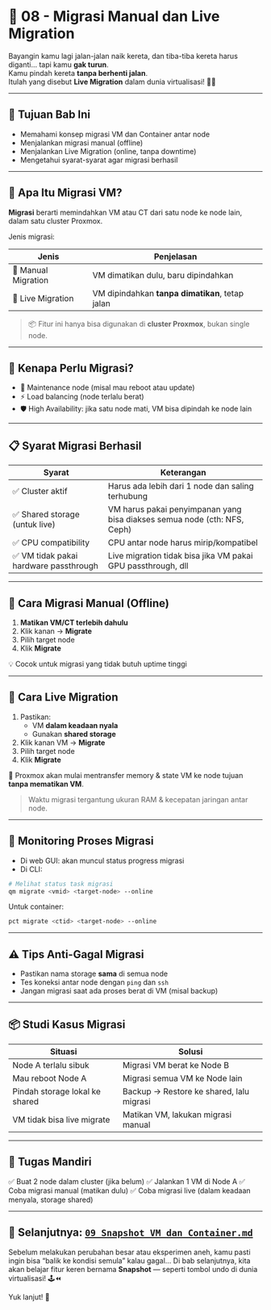 # 🔄 08 - Migrasi Manual dan Live Migration

Bayangin kamu lagi jalan-jalan naik kereta, dan tiba-tiba kereta harus diganti... tapi kamu **gak turun**.  
Kamu pindah kereta **tanpa berhenti jalan**.  
Itulah yang disebut **Live Migration** dalam dunia virtualisasi! 🧠🚆

---

## 🎯 Tujuan Bab Ini

- Memahami konsep migrasi VM dan Container antar node
- Menjalankan migrasi manual (offline)
- Menjalankan Live Migration (online, tanpa downtime)
- Mengetahui syarat-syarat agar migrasi berhasil

---

## 🧠 Apa Itu Migrasi VM?

**Migrasi** berarti memindahkan VM atau CT dari satu node ke node lain, dalam satu cluster Proxmox.

Jenis migrasi:

| Jenis          | Penjelasan                                |
|----------------|--------------------------------------------|
| 🛑 Manual Migration | VM dimatikan dulu, baru dipindahkan         |
| 🚀 Live Migration   | VM dipindahkan **tanpa dimatikan**, tetap jalan |

> 📦 Fitur ini hanya bisa digunakan di **cluster Proxmox**, bukan single node.

---

## 🤔 Kenapa Perlu Migrasi?

- 🔧 Maintenance node (misal mau reboot atau update)
- ⚡ Load balancing (node terlalu berat)
- 🛡️ High Availability: jika satu node mati, VM bisa dipindah ke node lain

---

## 📋 Syarat Migrasi Berhasil

| Syarat                       | Keterangan                                      |
|-----------------------------|-------------------------------------------------|
| ✅ Cluster aktif             | Harus ada lebih dari 1 node dan saling terhubung |
| ✅ Shared storage (untuk live) | VM harus pakai penyimpanan yang bisa diakses semua node (cth: NFS, Ceph) |
| ✅ CPU compatibility         | CPU antar node harus mirip/kompatibel          |
| ✅ VM tidak pakai hardware passthrough | Live migration tidak bisa jika VM pakai GPU passthrough, dll |

---

## 🧪 Cara Migrasi Manual (Offline)

1. **Matikan VM/CT terlebih dahulu**
2. Klik kanan → **Migrate**
3. Pilih target node
4. Klik **Migrate**

💡 Cocok untuk migrasi yang tidak butuh uptime tinggi

---

## 🚀 Cara Live Migration

1. Pastikan:
   - VM **dalam keadaan nyala**
   - Gunakan **shared storage**
2. Klik kanan VM → **Migrate**
3. Pilih target node
4. Klik **Migrate**

🧠 Proxmox akan mulai mentransfer memory & state VM ke node tujuan **tanpa mematikan VM**.

> Waktu migrasi tergantung ukuran RAM & kecepatan jaringan antar node.

---

## 🎯 Monitoring Proses Migrasi

- Di web GUI: akan muncul status progress migrasi
- Di CLI:
```bash
# Melihat status task migrasi
qm migrate <vmid> <target-node> --online
````

Untuk container:

```bash
pct migrate <ctid> <target-node> --online
```

---

## ⚠️ Tips Anti-Gagal Migrasi

* Pastikan nama storage **sama** di semua node
* Tes koneksi antar node dengan `ping` dan `ssh`
* Jangan migrasi saat ada proses berat di VM (misal backup)

---

## 📦 Studi Kasus Migrasi

| Situasi                        | Solusi                                   |
| ------------------------------ | ---------------------------------------- |
| Node A terlalu sibuk           | Migrasi VM berat ke Node B               |
| Mau reboot Node A              | Migrasi semua VM ke Node lain            |
| Pindah storage lokal ke shared | Backup → Restore ke shared, lalu migrasi |
| VM tidak bisa live migrate     | Matikan VM, lakukan migrasi manual       |

---

## 🎯 Tugas Mandiri

✅ Buat 2 node dalam cluster (jika belum)
✅ Jalankan 1 VM di Node A
✅ Coba migrasi manual (matikan dulu)
✅ Coba migrasi live (dalam keadaan menyala, storage shared)

---

## 🔗 Selanjutnya: [`09_Snapshot_VM_dan_Container.md`](09_Snapshot_VM_dan_Container.md)

Sebelum melakukan perubahan besar atau eksperimen aneh, kamu pasti ingin bisa “balik ke kondisi semula” kalau gagal...
Di bab selanjutnya, kita akan belajar fitur keren bernama **Snapshot** — seperti tombol undo di dunia virtualisasi! 🕹️⏪

Yuk lanjut! 🎯

